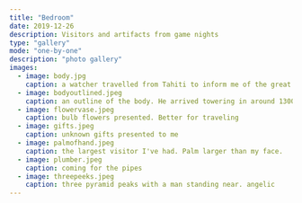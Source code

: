 ```yaml
---
title: "Bedroom"
date: 2019-12-26
description: Visitors and artifacts from game nights
type: "gallery"
mode: "one-by-one"
description: "photo gallery"
images:
  - image: body.jpg
    caption: a watcher travelled from Tahiti to inform me of the great news: You're having a girl! You must return immediately, it's imperative you look over her.
  - image: bodyoutlined.jpeg
    caption: an outline of the body. He arrived towering in around 1300 mm - much larger than the other holograms - usually 5mm - the energy to sustain such size exhausted him to maintain his individual identity. 
  - image: flowervase.jpeg
    caption: bulb flowers presented. Better for traveling
  - image: gifts.jpeg
    caption: unknown gifts presented to me
  - image: palmofhand.jpeg
    caption: the largest visitor I've had. Palm larger than my face.
  - image: plumber.jpeg
    caption: coming for the pipes
  - image: threepeeks.jpeg
    caption: three pyramid peaks with a man standing near. angelic
---
```

